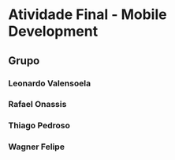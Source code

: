 # Atividade Final - Mobile Development

## Grupo
### Leonardo Valensoela
### Rafael Onassis
### Thiago Pedroso
### Wagner Felipe
